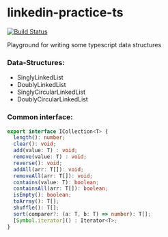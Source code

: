 # linkedin-practice-ts

[![Build Status](https://travis-ci.com/hooman734/linkedlist-practice-ts.svg?branch=master)](https://travis-ci.com/hooman734/linkedlist-practice-ts)

Playground for writing some typescript data structures

### Data-Structures:
- SinglyLinkedList
- DoublyLinkedList
- SinglyCircularLinkedList
- DoublyCircularLinkedList

### Common interface:
```typescript
export interface ICollection<T> {
  length(): number;
  clear(): void;
  add(value: T) : void;
  remove(value: T) : void;
  reverse(): void;
  addAll(arr: T[]): void;
  removeAll(arr: T[]): void;
  contains(value: T): boolean;
  containsAll(arr: T[]): boolean;
  isEmpty(): boolean;
  toArray(): T[];
  shuffle(): T[];
  sort(comparer?: (a: T, b: T) => number): T[];
  [Symbol.iterator]() : Iterator<T>;
}


```
